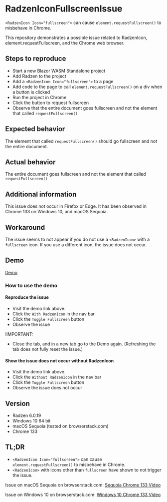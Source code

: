# RadzenIconFullscreenIssue
`<RadzenIcon Icon="fullscreen">` can cause `element.requestFullscreen()` to misbehave in Chrome.

This repository demonstrates a possible issue related to RadzenIcon, element.requestFullscreen, and the Chrome web browser.

## Steps to reproduce
- Start a new Blazor WASM Standalone project
- Add Radzen to the project
- Add a `<RadzenIcon Icon="fullscreen">` to a page
- Add code to the page to call `element.requestFullscreen()` on a div when a button is clicked
- Run the project in Chrome
- Click the button to request fullscreen
- Observe that the entire document goes fullscreen and not the element that called `requestFullscreen()`

## Expected behavior
The element that called `requestFullscreen()` should go fullscreen and not the entire document.

## Actual behavior
The entire document goes fullscreen and not the element that called `requestFullscreen()`

## Additional information
This issue does not occur in Firefox or Edge. It has been observed in Chrome 133 on Windows 10, and macOS Sequoia.

## Workaround
The issue seems to not appear if you do not use a `<RadzenIcon>` with a `fullscreen` icon. If you use a different icon, the issue does not occur.

## Demo
[Demo](https://lostbeard.github.io/RadzenIconFullscreenIssue/)

### How to use the demo

#### Reproduce the issue
- Visit the demo link above.
- Click the `With RadzenIcon` in the nav bar
- Click the `Toggle Fullscreen` button
- Observe the issue

!IMPORTANT: 
- Close the tab, and in a new tab go to the Demo again. (Refreshing the tab does not fully reset the issue.)

#### Show the issue does not occur without RadzenIcon
- Visit the demo link above.
- Click the `Without RadzenIcon` in the nav bar
- Click the `Toggle Fullscreen` button
- Observe the issue does not occur

## Version
- Radzen 6.0.19
- Windows 10 64 bit
- macOS Sequoia (tested on browserstack.com)
- Chrome 133

## TL;DR
- `<RadzenIcon Icon="fullscreen">` can cause `element.requestFullscreen()` to misbehave in Chrome.
- `<RadzenIcon>` with icons other than `fullscreen` have shown to not trigger the issue.

Issue on macOS Sequoia on browserstack.com:
[Sequoia Chrome 133 Video](https://github.com/LostBeard/RadzenIconFullscreenIssue/raw/refs/heads/main/RadzenIconFullscreenIssue/Media/screenRecording-1-3-2025-9-11.mp4)

Issue on Windows 10 on browserstack.com:
[Windows 10 Chrome 133 Video](https://github.com/LostBeard/RadzenIconFullscreenIssue/raw/refs/heads/main/RadzenIconFullscreenIssue/Media/screenRecording-1-3-2025-9-15.mp4)
